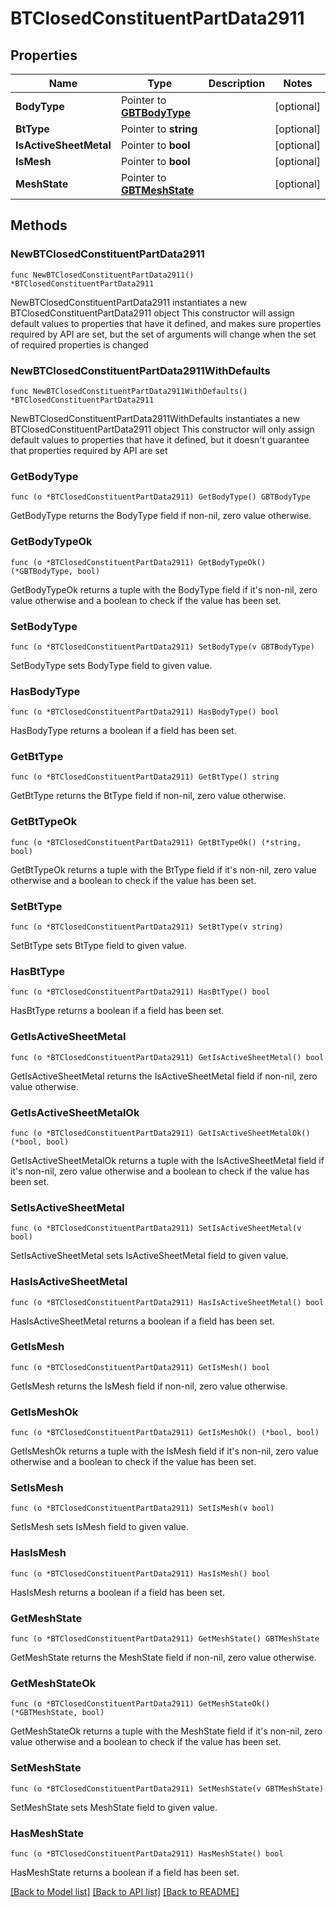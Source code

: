 # BTClosedConstituentPartData2911

## Properties

Name | Type | Description | Notes
------------ | ------------- | ------------- | -------------
**BodyType** | Pointer to [**GBTBodyType**](GBTBodyType.md) |  | [optional] 
**BtType** | Pointer to **string** |  | [optional] 
**IsActiveSheetMetal** | Pointer to **bool** |  | [optional] 
**IsMesh** | Pointer to **bool** |  | [optional] 
**MeshState** | Pointer to [**GBTMeshState**](GBTMeshState.md) |  | [optional] 

## Methods

### NewBTClosedConstituentPartData2911

`func NewBTClosedConstituentPartData2911() *BTClosedConstituentPartData2911`

NewBTClosedConstituentPartData2911 instantiates a new BTClosedConstituentPartData2911 object
This constructor will assign default values to properties that have it defined,
and makes sure properties required by API are set, but the set of arguments
will change when the set of required properties is changed

### NewBTClosedConstituentPartData2911WithDefaults

`func NewBTClosedConstituentPartData2911WithDefaults() *BTClosedConstituentPartData2911`

NewBTClosedConstituentPartData2911WithDefaults instantiates a new BTClosedConstituentPartData2911 object
This constructor will only assign default values to properties that have it defined,
but it doesn't guarantee that properties required by API are set

### GetBodyType

`func (o *BTClosedConstituentPartData2911) GetBodyType() GBTBodyType`

GetBodyType returns the BodyType field if non-nil, zero value otherwise.

### GetBodyTypeOk

`func (o *BTClosedConstituentPartData2911) GetBodyTypeOk() (*GBTBodyType, bool)`

GetBodyTypeOk returns a tuple with the BodyType field if it's non-nil, zero value otherwise
and a boolean to check if the value has been set.

### SetBodyType

`func (o *BTClosedConstituentPartData2911) SetBodyType(v GBTBodyType)`

SetBodyType sets BodyType field to given value.

### HasBodyType

`func (o *BTClosedConstituentPartData2911) HasBodyType() bool`

HasBodyType returns a boolean if a field has been set.

### GetBtType

`func (o *BTClosedConstituentPartData2911) GetBtType() string`

GetBtType returns the BtType field if non-nil, zero value otherwise.

### GetBtTypeOk

`func (o *BTClosedConstituentPartData2911) GetBtTypeOk() (*string, bool)`

GetBtTypeOk returns a tuple with the BtType field if it's non-nil, zero value otherwise
and a boolean to check if the value has been set.

### SetBtType

`func (o *BTClosedConstituentPartData2911) SetBtType(v string)`

SetBtType sets BtType field to given value.

### HasBtType

`func (o *BTClosedConstituentPartData2911) HasBtType() bool`

HasBtType returns a boolean if a field has been set.

### GetIsActiveSheetMetal

`func (o *BTClosedConstituentPartData2911) GetIsActiveSheetMetal() bool`

GetIsActiveSheetMetal returns the IsActiveSheetMetal field if non-nil, zero value otherwise.

### GetIsActiveSheetMetalOk

`func (o *BTClosedConstituentPartData2911) GetIsActiveSheetMetalOk() (*bool, bool)`

GetIsActiveSheetMetalOk returns a tuple with the IsActiveSheetMetal field if it's non-nil, zero value otherwise
and a boolean to check if the value has been set.

### SetIsActiveSheetMetal

`func (o *BTClosedConstituentPartData2911) SetIsActiveSheetMetal(v bool)`

SetIsActiveSheetMetal sets IsActiveSheetMetal field to given value.

### HasIsActiveSheetMetal

`func (o *BTClosedConstituentPartData2911) HasIsActiveSheetMetal() bool`

HasIsActiveSheetMetal returns a boolean if a field has been set.

### GetIsMesh

`func (o *BTClosedConstituentPartData2911) GetIsMesh() bool`

GetIsMesh returns the IsMesh field if non-nil, zero value otherwise.

### GetIsMeshOk

`func (o *BTClosedConstituentPartData2911) GetIsMeshOk() (*bool, bool)`

GetIsMeshOk returns a tuple with the IsMesh field if it's non-nil, zero value otherwise
and a boolean to check if the value has been set.

### SetIsMesh

`func (o *BTClosedConstituentPartData2911) SetIsMesh(v bool)`

SetIsMesh sets IsMesh field to given value.

### HasIsMesh

`func (o *BTClosedConstituentPartData2911) HasIsMesh() bool`

HasIsMesh returns a boolean if a field has been set.

### GetMeshState

`func (o *BTClosedConstituentPartData2911) GetMeshState() GBTMeshState`

GetMeshState returns the MeshState field if non-nil, zero value otherwise.

### GetMeshStateOk

`func (o *BTClosedConstituentPartData2911) GetMeshStateOk() (*GBTMeshState, bool)`

GetMeshStateOk returns a tuple with the MeshState field if it's non-nil, zero value otherwise
and a boolean to check if the value has been set.

### SetMeshState

`func (o *BTClosedConstituentPartData2911) SetMeshState(v GBTMeshState)`

SetMeshState sets MeshState field to given value.

### HasMeshState

`func (o *BTClosedConstituentPartData2911) HasMeshState() bool`

HasMeshState returns a boolean if a field has been set.


[[Back to Model list]](../README.md#documentation-for-models) [[Back to API list]](../README.md#documentation-for-api-endpoints) [[Back to README]](../README.md)


